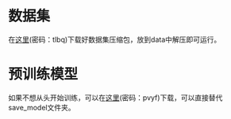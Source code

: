 # 数据集
在[这里](https://pan.baidu.com/s/1YYC1ZbYaVHk7MreOugcHXw)(密码：tlbq)下载好数据集压缩包，放到data中解压即可运行。
# 预训练模型
如果不想从头开始训练，可以在[这里](https://pan.baidu.com/s/1fkSBA8ppmxF0hEMsWbuYBQ)(密码：pvyf)下载，可以直接替代save_model文件夹。
